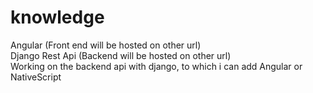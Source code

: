 # knowledge

Angular (Front end will be hosted on other url) <br>
Django Rest Api (Backend will be hosted on other url) <br>
Working on the backend api with django, to which i can add Angular or NativeScript

